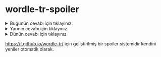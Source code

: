 # wordle-tr-spoiler

<details>
  <summary>Bugünün cevabı için tıklayınız.</summary>
  <br>
    <b> kakül </b>
</details>

<details>
  <summary>Yarının cevabı için tıklayınız</summary>
  <br>
   <b> kalan </b>
</details>

<details>
  <summary>Dünün cevabı için tıklayınız </summary>
  <br>
  <b> varil </b>
</details>

https://f.github.io/wordle-tr/ için geliştirilmiş bir spoiler sistemidir kendini yeniler otomatik olarak.

